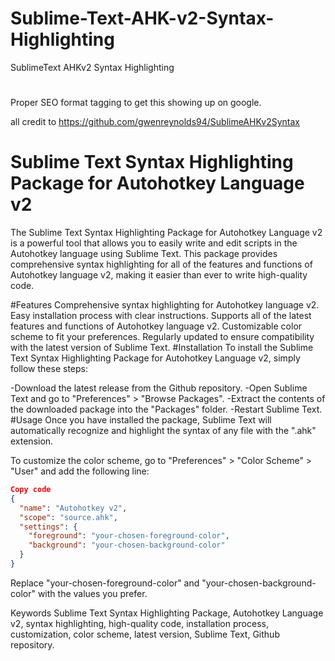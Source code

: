 # Sublime-Text-AHK-v2-Syntax-Highlighting 
 
SublimeText AHKv2 Syntax Highlighting 

#

Proper SEO format tagging to get this showing up on google.

all credit to https://github.com/gwenreynolds94/SublimeAHKv2Syntax

# Sublime Text Syntax Highlighting Package for Autohotkey Language v2
The Sublime Text Syntax Highlighting Package for Autohotkey Language v2 is a powerful tool that allows you to easily write and edit scripts in the Autohotkey language using Sublime Text. This package provides comprehensive syntax highlighting for all of the features and functions of Autohotkey language v2, making it easier than ever to write high-quality code.

#Features
Comprehensive syntax highlighting for Autohotkey language v2.
Easy installation process with clear instructions.
Supports all of the latest features and functions of Autohotkey language v2.
Customizable color scheme to fit your preferences.
Regularly updated to ensure compatibility with the latest version of Sublime Text.
#Installation
To install the Sublime Text Syntax Highlighting Package for Autohotkey Language v2, simply follow these steps:

-Download the latest release from the Github repository.
-Open Sublime Text and go to "Preferences" > "Browse Packages".
-Extract the contents of the downloaded package into the "Packages" folder.
-Restart Sublime Text.
#Usage
Once you have installed the package, Sublime Text will automatically recognize and highlight the syntax of any file with the ".ahk" extension.

To customize the color scheme, go to "Preferences" > "Color Scheme" > "User" and add the following line:

```json
Copy code
{
  "name": "Autohotkey v2",
  "scope": "source.ahk",
  "settings": {
    "foreground": "your-chosen-foreground-color",
    "background": "your-chosen-background-color"
  }
}
```
Replace "your-chosen-foreground-color" and "your-chosen-background-color" with the values you prefer.

Keywords
Sublime Text Syntax Highlighting Package, Autohotkey Language v2, syntax highlighting, high-quality code, installation process, customization, color scheme, latest version, Sublime Text, Github repository.


